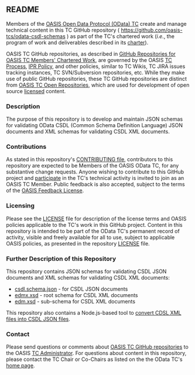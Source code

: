<div>
<h2>README</h2>

<p>Members of the <a href="https://www.oasis-open.org/committees/odata/">OASIS Open Data Protocol (OData) TC</a> create and manage technical content in this TC GitHub repository ( <a href="https://github.com/oasis-tcs/odata-csdl-schemas">https://github.com/oasis-tcs/odata-csdl-schemas</a> ) as part of the TC's chartered work (<i>i.e.</i>, the program of work and deliverables described in its <a href="https://www.oasis-open.org/committees/odata/charter.php">charter</a>).</p>

<p>OASIS TC GitHub repositories, as described in <a href="https://www.oasis-open.org/resources/tcadmin/github-repositories-for-oasis-tc-members-chartered-work">GitHub Repositories for OASIS TC Members' Chartered Work</a>, are governed by the OASIS <a href="https://www.oasis-open.org/policies-guidelines/tc-process">TC Process</a>, <a href="https://www.oasis-open.org/policies-guidelines/ipr">IPR Policy</a>, and other policies, similar to TC Wikis, TC JIRA issues tracking instances, TC SVN/Subversion repositories, etc.  While they make use of public GitHub repositories, these TC GitHub repositories are distinct from <a href="https://www.oasis-open.org/resources/open-repositories">OASIS TC Open Repositories</a>, which are used for development of open source <a href="https://www.oasis-open.org/resources/open-repositories/licenses">licensed</a> content.</p>
</div>

<div>
<h3>Description</h3>

<p>The purpose of this repository is to develop and maintain JSON schemas for validating OData CSDL (Common Schema Definition Language) JSON documents and XML schemas for validating CSDL XML documents.</p>
</div>

<div>
<h3>Contributions</h3>
<p>As stated in this repository's <a href="https://github.com/oasis-tcs/odata-csdl-schemas/blob/master/CONTRIBUTING.md">CONTRIBUTING file</a>, contributors to this repository are expected to be Members of the OASIS OData TC, for any substantive change requests.  Anyone wishing to contribute to this GitHub project and <a href="https://www.oasis-open.org/join/participation-instructions">participate</a> in the TC's technical activity is invited to join as an OASIS TC Member.  Public feedback is also accepted, subject to the terms of the <a href="https://www.oasis-open.org/policies-guidelines/ipr#appendixa">OASIS Feedback License</a>.</p>
</div>



<div>
<h3>Licensing</h3>
<p>Please see the <a href="https://github.com/oasis-tcs/odata-csdl-schemas/blob/master/LICENSE.md">LICENSE</a> file for description of the license terms and OASIS policies applicable to the TC's work in this GitHub project. Content in this repository is intended to be part of the OData TC's permanent record of activity, visible and freely available for all to use, subject to applicable OASIS policies, as presented in the repository <a href="https://github.com/oasis-tcs/odata-csdl-schemas/blob/master/LICENSE.md">LICENSE</a> file.</p>
</div>

<div>
<h3>Further Description of this Repository</h3>
<p>This repository contains JSON schemas for validating CSDL JSON documents and XML schemas for validating CSDL XML documents:</p>
</div>

* [csdl.schema.json](schemas/csdl.schema.json) - for CSDL JSON documents
* [edmx.xsd](schemas/edmx.xsd) - root schema for CSDL XML documents
* [edm.xsd](schemas/edm.xsd) - sub-schema for CSDL XML documents

This repository also contains a Node.js-based tool to [convert CDSL XML files into CSDL JSON files](lib).

<div>
<h3>Contact</h3>
<p>Please send questions or comments about <a href="https://www.oasis-open.org/resources/tcadmin/github-repositories-for-oasis-tc-members-chartered-work">OASIS TC GitHub repositories</a> to the OASIS <a href="mailto:tc-admin@oasis-open.org">TC Administrator</a>.  For questions about content in this repository, please contact the TC Chair or Co-Chairs as listed on the the OData TC's <a href="https://www.oasis-open.org/committees/odata/">home page</a>.</p>
</div>
